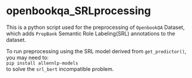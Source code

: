 # openbookqa_SRLprocessing

This is a python script used for the preprocessing of `OpenbookQA` Dataset, which adds `PropBank` Semantic Role Labeling(SRL) annotations to the dataset.  

To run preprocessing using the SRL model derived from `get_predictor()`, you may need to:  
`pip install allennlp-models`  
to solve the `srl_bert` incompatible problem.
